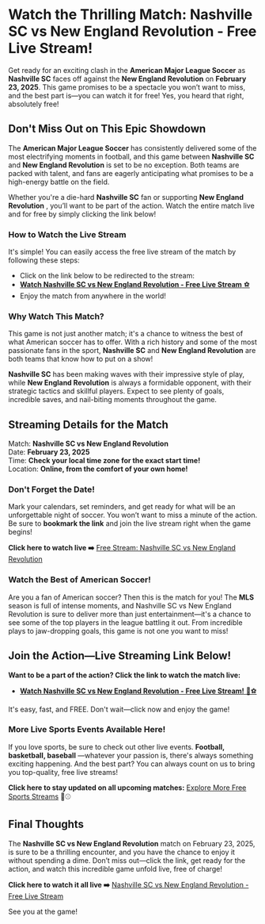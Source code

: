 # Watch the Thrilling Match: Nashville SC vs New England Revolution - Free Live Stream!

Get ready for an exciting clash in the **American Major League Soccer** as **Nashville SC** faces off against the **New England Revolution** on **February 23, 2025**. This game promises to be a spectacle you won’t want to miss, and the best part is—you can watch it for free! Yes, you heard that right, absolutely free!

## Don't Miss Out on This Epic Showdown

The **American Major League Soccer** has consistently delivered some of the most electrifying moments in football, and this game between **Nashville SC** and **New England Revolution** is set to be no exception. Both teams are packed with talent, and fans are eagerly anticipating what promises to be a high-energy battle on the field.

Whether you're a die-hard **Nashville SC** fan or supporting **New England Revolution** , you’ll want to be part of the action. Watch the entire match live and for free by simply clicking the link below!

### How to Watch the Live Stream

It's simple! You can easily access the free live stream of the match by following these steps:

- Click on the link below to be redirected to the stream:
- [**Watch Nashville SC vs New England Revolution - Free Live Stream** ⚽](https://tinyurl.com/livestreamfreeo?st=Nashville+SC+vs+New+England+Revolution&si=gh)
- Enjoy the match from anywhere in the world!

### Why Watch This Match?

This game is not just another match; it's a chance to witness the best of what American soccer has to offer. With a rich history and some of the most passionate fans in the sport, **Nashville SC** and **New England Revolution** are both teams that know how to put on a show!

**Nashville SC** has been making waves with their impressive style of play, while **New England Revolution** is always a formidable opponent, with their strategic tactics and skillful players. Expect to see plenty of goals, incredible saves, and nail-biting moments throughout the game.

## Streaming Details for the Match

Match: **Nashville SC vs New England Revolution**  
Date: **February 23, 2025**  
Time: **Check your local time zone for the exact start time!**  
Location: **Online, from the comfort of your own home!**

### Don't Forget the Date!

Mark your calendars, set reminders, and get ready for what will be an unforgettable night of soccer. You won’t want to miss a minute of the action. Be sure to **bookmark the link** and join the live stream right when the game begins!

**Click here to watch live ➡️** [Free Stream: Nashville SC vs New England Revolution](https://tinyurl.com/livestreamfreeo?st=Nashville+SC+vs+New+England+Revolution&si=gh)

### Watch the Best of American Soccer!

Are you a fan of American soccer? Then this is the match for you! The **MLS** season is full of intense moments, and Nashville SC vs New England Revolution is sure to deliver more than just entertainment—it's a chance to see some of the top players in the league battling it out. From incredible plays to jaw-dropping goals, this game is not one you want to miss!

## Join the Action—Live Streaming Link Below!

**Want to be a part of the action? Click the link to watch the match live:**

- [**Watch Nashville SC vs New England Revolution - Free Live Stream!** 🎉⚽](https://tinyurl.com/livestreamfreeo?st=Nashville+SC+vs+New+England+Revolution&si=gh)

It's easy, fast, and FREE. Don't wait—click now and enjoy the game!

### More Live Sports Events Available Here!

If you love sports, be sure to check out other live events. **Football, basketball, baseball** —whatever your passion is, there's always something exciting happening. And the best part? You can always count on us to bring you top-quality, free live streams!

**Click here to stay updated on all upcoming matches:** [Explore More Free Sports Streams](https://tinyurl.com/livestreamfreeo?st=Nashville+SC+vs+New+England+Revolution&si=gh) 🏀⚾

## Final Thoughts

The **Nashville SC vs New England Revolution** match on February 23, 2025, is sure to be a thrilling encounter, and you have the chance to enjoy it without spending a dime. Don’t miss out—click the link, get ready for the action, and watch this incredible game unfold live, free of charge!

**Click here to watch it all live ➡️** [Nashville SC vs New England Revolution - Free Live Stream](https://tinyurl.com/livestreamfreeo?st=Nashville+SC+vs+New+England+Revolution&si=gh)

See you at the game!
